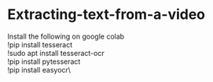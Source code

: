 # Extracting-text-from-a-video

Install the following on google colab\
!pip install tesseract\
!sudo apt install tesseract-ocr\
!pip install pytesseract\
!pip install easyocr\
